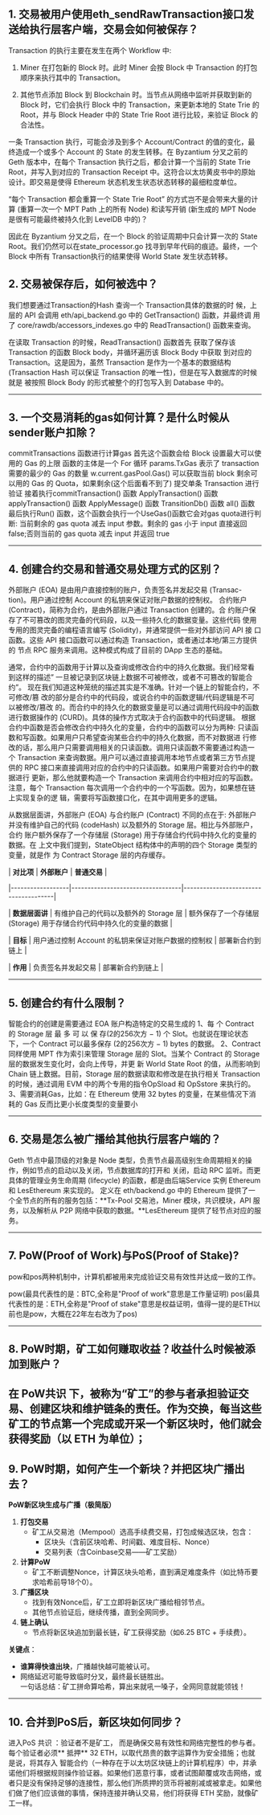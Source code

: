 
## 1. 交易被用户使用eth_sendRawTransaction接口发送给执行层客户端，交易会如何被保存？

Transaction 的执行主要在发生在两个 Workflow 中:
  1. Miner 在打包新的 Block 时。此时 Miner 会按 Block 中 Transaction 的打包顺序来执行其中的 Transaction。

  2. 其他节点添加 Block 到 Blockchain 时。当节点从网络中监听并获取到新的Block 时，它们会执行 Block 中的 
    Transaction，来更新本地的 State Trie 的Root，并与 Block Header 中的 State Trie Root 进行比较，来验证 Block 的合法性。

一条 Transaction 执行，可能会涉及到多个 Account/Contract 的值的变化，最终造成一个或多个 Account 的 State 的发生转移。在 Byzantium 分叉之前的 Geth 版本中，在每个 Transaction 执行之后，都会计算一个当前的 State Trie Root，并写入到对应的 Transaction Receipt 中。这符合以太坊黄皮书中的原始设计。即交易是使得 Ethereum 状态机发生状态状态转移的最细粒度单位。

“每个 Transaction 都会重算一个 State Trie Root” 的方式岂不是会带来大量的计算 (重算一次一个 MPT Path 上的所有 Node) 和读写开销 (新生成的 MPT Node是很有可能最终被持久化到 LevelDB 中的)？

因此在 Byzantium 分叉之后，在一个 Block 的验证周期中只会计算一次的 State Root。我们仍然可以在state_processor.go 找寻到早年代码的痕迹。最终，一个 Block 中所有 Transaction执行的结果使得 World State 发生状态转移。



## 2. 交易被保存后，如何被选中？

   我们想要通过Transaction的Hash 查询一个 Transaction具体的数据的时
候，上层的 API 会调用 eth/api_backend.go 中的 GetTransaction() 函数，并最终调
用了 core/rawdb/accessors_indexes.go 中的 ReadTransaction() 函数来查询。

   在读取 Transaction 的时候，ReadTransaction() 函数首先
获取了保存该 Transaction 的函数 Block body，并循环遍历该 Block Body 中获取
到对应的 Transaction。这是因为，虽然 Transaction 是作为一个基本的数据结构
(Transaction Hash 可以保证 Transaction 的唯一性)，但是在写入数据库的时候就是
被按照 Block Body 的形式被整个的打包写入到 Database 中的。

------

## 3. 一个交易消耗的gas如何计算？是什么时候从sender账户扣除？

commitTransactions 函数进行计算gas
   首先这个函数会给 Block 设置最大可以使用的 Gas 的上限
   函数的主体是一个 For 循环
      params.TxGas 表示了 transaction 需要的最少的 Gas 的数量
      w.current.gasPool.Gas() 可以获取当前 block 剩余可以用的 Gas 的 Quota，如果剩余(这个后面看不到了)
   提交单条 Transaction 进行验证
接着执行commitTransaction() 函数
ApplyTransaction() 函数
applyTransaction() 函数
ApplyMessage() 函数
TransitionDb() 函数
all() 函数
最后执行Run() 函数，这个函数会执行一个UseGas()函数它会对gas quota进行判断:
   当前剩余的 gas quota 减去 input 参数。剩余的 gas 小于 input 直接返回 false;否则当前的 gas quota 减去 input 并返回 true

------

## 4. 创建合约交易和普通交易处理方式的区别？

   外部账户 (EOA) 是由用户直接控制的账户，负责签名并发起交易 (Transac-tion)。用户通过控制 Account 的私钥来保证对账户数据的控制权。
   合约账户 (Contract)，简称为合约，是由外部账户通过 Transaction 创建的。合
约账户保存了不可篡改的图灵完备的代码段，以及一些持久化的数据变量。这些代码
使用专用的图灵完备的编程语言编写 (Solidity)，并通常提供一些对外部访问 API 接
口函数。这些 API 接口函数可以通过构造 Transaction，或者通过本地/第三方提供的
节点 RPC 服务来调用。这种模式构成了目前的 DApp 生态的基础。

   通常，合约中的函数用于计算以及查询或修改合约中的持久化数据。我们经常看
到这样的描述” 一旦被记录到区块链上数据不可被修改，或者不可篡改的智能合约”。
现在我们知道这种笼统的描述其实是不准确。针对一个链上的智能合约，不可修改/篡
改的部分是合约中的代码段，或说合约中的函数逻辑/代码逻辑是不可以被修改/篡改
的。而合约中的持久化的数据变量是可以通过调用代码段中的函数进行数据操作的
(CURD)。具体的操作方式取决于合约函数中的代码逻辑。
   根据合约中函数是否会修改合约中持久化的变量，合约中的函数可以分为两种:
只读函数和写函数。如果用户只希望查询某些合约中的持久化数据，而不对数据进
行修改的话，那么用户只需要调用相关的只读函数。调用只读函数不需要通过构造一
个 Transaction 来查询数据。用户可以通过直接调用本地节点或者第三方节点提供的
RPC 接口来直接调用对应的合约中的只读函数。如果用户需要对合约中的数据进行
更新，那么他就要构造一个 Transaction 来调用合约中相对应的写函数。注意，每个
Transaction 每次调用一个合约中的一个写函数。因为，如果想在链上实现复杂的逻
辑，需要将写函数接口化，在其中调用更多的逻辑。

   从数据层面讲，外部账户 (EOA) 与合约账户 (Contract) 不同的点在于: 外部账户
并没有维护自己的代码 (codeHash) 以及额外的 Storage 层。相比与外部账户，合约
账户额外保存了一个存储层 (Storage) 用于存储合约代码中持久化的变量的数据。在
上文中我们提到，StateObject 结构体中的声明的四个 Storage 类型的变量，就是作
为 Contract Storage 层的内存缓存。


| **对比项**       | **外部账户**                     | **普通交易**                     |

|------------------|----------------------------------|--------------------------------------|

| **数据层面讲**     | 有维护自己的代码以及额外的 Storage 层 | 额外保存了一个存储层 (Storage) 用于存储合约代码中持久化的变量的数据 |

| **目标**         | 用户通过控制 Account 的私钥来保证对账户数据的控制权  | 部署新合约到链上                       |

| **作用**         | 负责签名并发起交易               | 部署新合约到链上                       |

------

## 5. 创建合约有什么限制？
智能合约的创建是需要通过 EOA 账户构造特定的交易生成的
   1、每 个 Contract 的 Storage 层 最 多 可 以 保 存(2的256次方 − 1) 个 Slot。也就说在理论状态下，一个 Contract 可以最多保存 (2的256次方 − 1)
bytes 的数据。
   2、Contract 同样使用 MPT 作为索引来管理 Storage 层的 Slot。当某个 Contract 的 Storage 层的数据发生变化时，会向上传导，并更
新 World State Root 的值，从而影响到 Chain 链上数据。目前，Storage 层的数据读取和修改是在执行相关 Transaction 的时候，通过调用 EVM 中的两个专用的指令OpSload 和 OpSstore 来执行的。
   3、需要消耗Gas，比如：在 Ethereum 使用 32 bytes 的变量，在某些情况下消耗的 Gas 反而比更小长度类型的变量要小

------

## 6. 交易是怎么被广播给其他执行层客户端的？

   Geth 节点中最顶级的对象是 Node 类型，负责节点最高级别生命周期相关的操作，例如节点的启动以及关闭，节点数据库的打开和
关闭，启动 RPC 监听。而更具体的管理业务生命周期 (lifecycle) 的函数，都是由后端Service 实例 Ethereum 和 LesEthereum 来实现的。
定义在 eth/backend.go 中的 Ethereum 提供了一个全节点的所有的服务包括：**Tx-Pool 交易池，Miner 模块，共识模块，API 服务，以及解析从 P2P 网络中获取的数据。**LesEthereum 提供了轻节点对应的服务。

------

 

## 7. PoW(Proof of Work)与PoS(Proof of Stake)?
pow和pos两种机制中，计算机都被用来完成验证交易有效性并达成一致的工作。

pow(最具代表性的是：BTC,全称是"Proof of work"意思是工作量证明)
pos(最具代表性的是：ETH,全称是"Proof of stake"意思是权益证明，值得一提的是ETH以前也是pow，大概在22年左右改为了pos)

------

## 8. PoW时期，矿工如何赚取收益？收益什么时候被添加到账户？
在 PoW共识 下，被称为“矿工”的参与者承担验证交易、创建区块和维护链条的责任。作为交换，每当这些矿工的节点第一个完成或开采一个新区块时，他们就会获得奖励（以 ETH 为单位）；
------

## 9. PoW时期，如何产生一个新块？并把区块广播出去？
**PoW新区块生成与广播（极简版）**  
1. **打包交易**  
   - 矿工从交易池（Mempool）选高手续费交易，打包成候选区块，包含：  
     - 区块头（含前区块哈希、时间戳、难度目标、Nonce）  
     - 交易列表（含Coinbase交易——矿工奖励）  
2. **计算PoW**  
   - 矿工不断调整Nonce，计算区块头哈希，直到满足难度条件（如比特币要求哈希前导18个0）。  
3. **广播区块**  
   - 找到有效Nonce后，矿工立即将新区块广播给相邻节点。  
   - 其他节点验证后，继续传播，直到全网同步。  
4. **链上确认**  
   - 节点将新区块追加到最长链，矿工获得奖励（如6.25 BTC + 手续费）。  

**关键点**：  
- **谁算得快谁出块**，广播越快越可能被认可。  
- 网络延迟可能导致临时分叉，最终最长链胜出。  
一句话总结：矿工拼命算哈希，算出来就吼一嗓子，全网同意就能领钱！

------

## 10. 合并到PoS后，新区块如何同步？
进入PoS 共识 ：验证者不是矿工， 而是确保交易有效性和网络完整性的参与者。每个验证者必须** 抵押** 32 ETH，以取代昂贵的数字运算作为安全措施；也就是说，将其存入 智能合约（一种存在于以太坊区块链上的计算机程序）中，并承诺他们将根据规则操作验证器。如果他们恶意行事，或者试图颠覆或攻击网络，或者只是没有保持足够的连接性，那么他们所质押的货币将被削减或被拿走。如果他们做了他们应该做的事情，保持连接并确认交易，他们将获得 ETH 奖励，就像矿工一样。